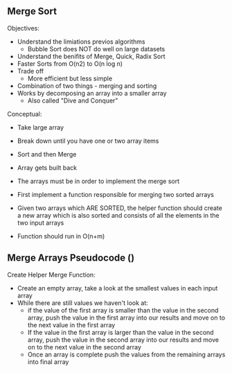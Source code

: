 ## Merge Sort

Objectives:

- Understand the limiations previos algorithms
  - Bubble Sort does NOT do well on large datasets
- Understand the benifits of Merge, Quick, Radix Sort
- Faster Sorts from O(n2) to O(n log n)
- Trade off
  - More efficient but less simple
- Combination of two things - merging and sorting
- Works by decomposing an array into a smaller array
  - Also called "Dive and Conquer"

Conceptual:

- Take large array
- Break down until you have one or two array items
- Sort and then Merge
- Array gets built back

- The arrays must be in order to implement the merge sort
- First implement a function responsible for merging two sorted arrays
- Given two arrays which ARE SORTED, the helper function should create a new array which is also sorted and consists of all the elements in the two input arrays
- Function should run in O(n+m)

## Merge Arrays Pseudocode ()

Create Helper Merge Function:

- Create an empty array, take a look at the smallest values in each input array
- While there are still values we haven't look at:
  - if the value of the first array is smaller than the value in the second array, push the value in the first array into our results and move on to the next value in the first array
  - If the value in the first array is larger than the value in the second array, push the value in the second array into our results and move on to the next value in the second array
  - Once an array is complete push the values from the remaining arrays into final array
